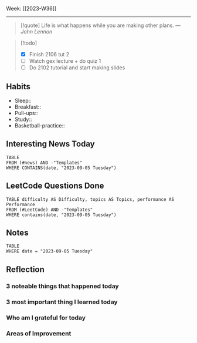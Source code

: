 Week: [[2023-W36]]
- - -
>[!quote]
> Life is what happens while you are making other plans.
> — <cite>John Lennon</cite>

>[!todo]
>- [x] Finish 2106 tut 2
>- [ ] Watch gex lecture + do quiz 1
>- [ ] Do 2102 tutorial and start making slides

## Habits

- Sleep:: 
- Breakfast:: 
- Pull-ups:: 
- Study:: 
- Basketball-practice:: 
## Interesting News Today

```dataview
TABLE 
FROM (#news) AND -"Templates"
WHERE CONTAINS(date, "2023-09-05 Tuesday") 
```

## LeetCode Questions Done

```dataview
TABLE difficulty AS Difficulty, topics AS Topics, performance AS Performance
FROM (#LeetCode) AND -"Templates"
WHERE contains(date, "2023-09-05 Tuesday") 
```

## Notes

```dataview
TABLE
WHERE date = "2023-09-05 Tuesday"
```

## Reflection

### 3 noteable things that happened today

### 3 most important thing I learned today

### Who am I grateful for today

### Areas of Improvement